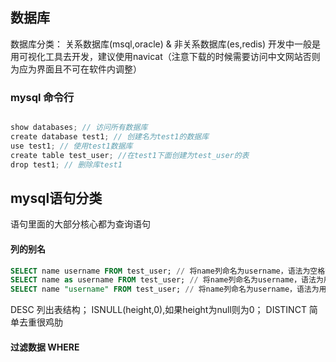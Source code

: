 ## 数据库

数据库分类： 关系数据库(msql,oracle) & 非关系数据库(es,redis)
开发中一般是用可视化工具去开发，建议使用navicat（注意下载的时候需要访问中文网站否则为应为界面且不可在软件内调整）

### mysql 命令行
```js

show databases; // 访问所有数据库
create database test1; // 创建名为test1的数据库
use test1; // 使用test1数据库
create table test_user; //在test1下面创建为test_user的表
drop test1; // 删除库test1

```

## mysql语句分类

语句里面的大部分核心都为查询语句

#### 列的别名

```sql
SELECT name username FROM test_user; // 将name列命名为username，语法为空格隔开
SELECT name as username FROM test_user; // 将name列命名为username，语法为用as(alias)
SELECT name "username" FROM test_user; // 将name列命名为username，语法为用空格隔开并用双引号包住重命名，多用于别名中间有空格等特殊字符

```
DESC 列出表结构；
ISNULL(height,0),如果height为null则为0；
DISTINCT 简单去重很鸡肋

#### 过滤数据 WHERE